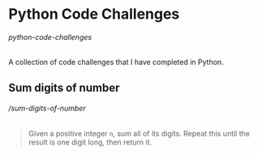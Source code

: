# Python Code Challenges
###### python-code-challenges

A collection of code challenges that I have completed in Python.

## Sum digits of number
###### /sum-digits-of-number

> Given a positive integer `n`, sum all of its digits. Repeat this until the result is one digit long, then return it.